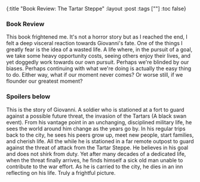 {:title "Book Review: The Tartar Steppe"
 :layout :post
 :tags [""]
 :toc false}

### Book Review

This book frightened me. It's not a horror story but as I reached the end, I felt a deep visceral reaction towards Giovanni's fate. One of the things I greatly fear is the idea of a wasted life. A life where, in the pursuit of a goal, we take some heavy opportunity costs, seeing others enjoy their lives, and yet doggedly work towards our own pursuit. Perhaps we're blinded by our biases. Perhaps continuing with what we're doing is actually the easy thing to do. Either way, what if our moment never comes? Or worse still, if we flounder our greatest moment?


### Spoilers below


This is the story of Giovanni. A soldier who is stationed at a fort to guard against a possible future threat, the invasion of the Tartars (A black swan event). From his vantage point in an unchanging, disciplined military life, he sees the world around him change as the years go by. In his regular trips back to the city, he sees his peers grow up, meet new people, start families, and cherish life. All the while he is stationed in a far remote outpost to guard against the threat of attack from the Tartar Steppe. He believes in his goal and does not shirk from duty. Yet after many decades of a dedicated life, when the threat finally arrives, he finds himself a sick old man unable to contribute to the war effort. As he is carried to the city, he dies in an inn reflecting on his life. Truly a frightful picture.
